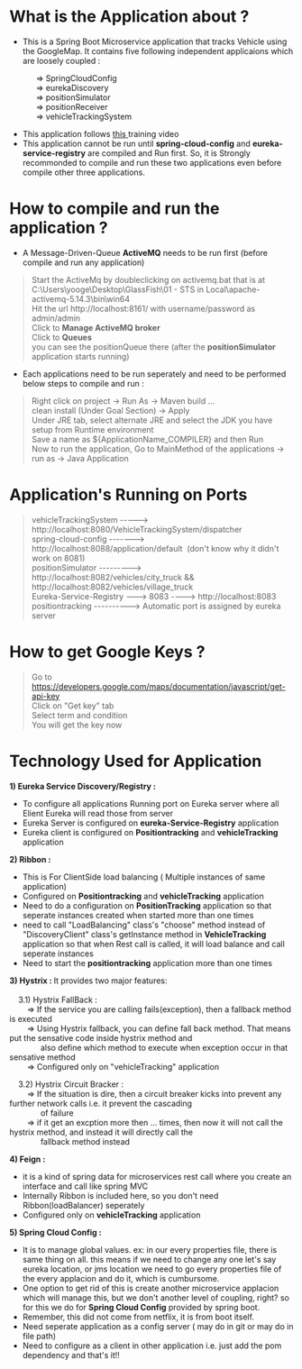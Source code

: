 # What is the Application about ? </br>
- This is a Spring Boot Microservice application that tracks Vehicle using the GoogleMap. It contains five following independent applicaions which are loosely coupled : </br>

&nbsp;&nbsp;&nbsp;&nbsp;&nbsp;&nbsp;&nbsp;&nbsp;&nbsp;&nbsp;&nbsp; => SpringCloudConfig</br>
&nbsp;&nbsp;&nbsp;&nbsp;&nbsp;&nbsp;&nbsp;&nbsp;&nbsp;&nbsp;&nbsp; => eurekaDiscovery </br>
&nbsp;&nbsp;&nbsp;&nbsp;&nbsp;&nbsp;&nbsp;&nbsp;&nbsp;&nbsp;&nbsp; => positionSimulator </br>
&nbsp;&nbsp;&nbsp;&nbsp;&nbsp;&nbsp;&nbsp;&nbsp;&nbsp;&nbsp;&nbsp; => positionReceiver </br>
&nbsp;&nbsp;&nbsp;&nbsp;&nbsp;&nbsp;&nbsp;&nbsp;&nbsp;&nbsp;&nbsp; => vehicleTrackingSystem </br>

- This application follows <a href= "https://www.virtualpairprogrammers.com/training-courses/Spring-Boot-Microservices-training.html">this </a> training video
- This application cannot be run until <strong>spring-cloud-config</strong> and <strong>eureka-service-registry</strong> are compiled and Run first. So, it is Strongly recommonded to compile and run these two applications even before compile other three applications. </br>

# How to compile and run the application ?
- A Message-Driven-Queue <b>ActiveMQ</b> needs to be run first (before compile and run any application)
> Start the ActiveMq by doubleclicking on activemq.bat that is at C:\Users\yooge\Desktop\GlassFish\01 - STS in Local\apache-activemq-5.14.3\bin\win64 </br>
> Hit the url http://localhost:8161/ with username/password as admin/admin </br>
> Click to <b>Manage ActiveMQ broker</b> </br>
> Click to <b>Queues</b> </br>
> you can see the positionQueue there (after the <b>positionSimulator</b> application starts running) </br>

- Each applications need to be run seperately and need to be performed below steps to compile and run : </br>
> Right click on project -> Run As -> Maven build ... </br>
> clean install (Under Goal Section) -> Apply </br>
> Under JRE tab, select alternate JRE and select the JDK you have setup from Runtime environment </br>
> Save a name as ${ApplicationName_COMPILER} and then Run </br>
> Now to run the application, Go to MainMethod of the applications -> run as -> Java Application </br>

# Application's Running on Ports
> vehicleTrackingSystem -----> http://localhost:8080/VehicleTrackingSystem/dispatcher </br>
> spring-cloud-config -------> http://localhost:8088/application/default  &nbsp;(don't know why it didn't work on 8081)</br>
> positionSimulator ---------> http://localhost:8082/vehicles/city_truck && http://localhost:8082/vehicles/village_truck</br>
> Eureka-Service-Registry ---> 8083 ----> http://localhost:8083 </br>
> positiontracking ----------> Automatic port is assigned by eureka server </br>

# How to get Google Keys ? </br>
> Go to https://developers.google.com/maps/documentation/javascript/get-api-key </br>
> Click on "Get key" tab </br>
> Select term and condition </br>
> You will get the key now </br>

# Technology Used for Application</br>
<strong>1) Eureka Service Discovery/Registry :</strong>
- To configure all applications Running port on Eureka server where all Elient Eureka will read those from server </br>
- Eureka Server is configured on <b>eureka-Service-Registry</b> application</br>
- Eureka client is configured on <b>Positiontracking</b> and <b>vehicleTracking</b> application</br>

<strong>2) Ribbon :</strong>
- This is For ClientSide load balancing ( Multiple instances of same application) </br>
- Configured on <b>Positiontracking</b> and <b>vehicleTracking</b> application</br>
- Need to do a configuration on <b>PositionTracking</b> application so that seperate instances created when started more than one times</br>
- need to call "LoadBalancing" class's  "choose"  method instead of "DiscoveryClient" class's getInstance method in
<b>VehicleTracking</b> application so that when Rest call is called, it will load balance and call seperate instances </br>
- Need to start the <b>positiontracking</b> application more than one times </br>

<b>3) Hystrix : </b> It provides two major features: </br> </br>
&nbsp;&nbsp;&nbsp;&nbsp;3.1) Hystrix FallBack : </br>
&nbsp;&nbsp;&nbsp;&nbsp;&nbsp;&nbsp;&nbsp;&nbsp;=> If the service you are calling fails(exception), then a fallback method is executed </br>
&nbsp;&nbsp;&nbsp;&nbsp;&nbsp;&nbsp;&nbsp;&nbsp;=> Using Hystrix fallback, you can define fall back method. That means put the sensative code inside hystrix method and</br>
&nbsp;&nbsp;&nbsp;&nbsp;&nbsp;&nbsp;&nbsp;&nbsp;&nbsp;&nbsp;&nbsp;&nbsp;&nbsp;&nbsp;also define which method to execute when exception occur in that sensative method </br>
&nbsp;&nbsp;&nbsp;&nbsp;&nbsp;&nbsp;&nbsp;&nbsp;=> Configured only on "vehicleTracking" application
&nbsp;&nbsp;&nbsp;&nbsp; </br>

&nbsp;&nbsp;&nbsp;&nbsp;3.2) Hystrix Circuit Bracker : </br>
&nbsp;&nbsp;&nbsp;&nbsp;&nbsp;&nbsp;&nbsp;&nbsp;=> If the situation is dire, then a circuit breaker kicks into prevent any further network calls i.e. it prevent the cascading 
</br>
&nbsp;&nbsp;&nbsp;&nbsp;&nbsp;&nbsp;&nbsp;&nbsp;&nbsp;&nbsp;&nbsp;&nbsp;&nbsp;&nbsp;of failure </br>
&nbsp;&nbsp;&nbsp;&nbsp;&nbsp;&nbsp;&nbsp;&nbsp;=> if it get an excption more then ... times, then now it will not call the hystrix method, and instead it will directly call the </br>
&nbsp;&nbsp;&nbsp;&nbsp;&nbsp;&nbsp;&nbsp;&nbsp;&nbsp;&nbsp;&nbsp;&nbsp;&nbsp;&nbsp;fallback method instead </br>

<strong>4) Feign :</strong> </br>
- it is a kind of spring data for microservices rest call where you create an interface and call like spring MVC </br>
- Internally Ribbon is included here, so you don't need Ribbon(loadBalancer) seperately </br>
- Configured only on <b>vehicleTracking</b> application  </br>

<strong>5) Spring Cloud Config :</strong> </br>
- It is to manage global values. ex: in our every properties file, there is same thing on all. this means if we need to change any one let's  say eureka location, or jms location we need to go every properties file of the every applacion and do it, which is cumbursome.
- One option to get rid of this is create another microservice applacion which will manage this, but we don't another level of coupling, right? so for this we do for <b>Spring Cloud Config</b> provided by spring boot. </br>
- Remember, this did not come from netflix, it is from boot itself. </br>
- Need seperate application as a config server ( may do in git or may do in file path) </br>
- Need to configure as a client in other application i.e. just add the pom dependency and that's it!!
